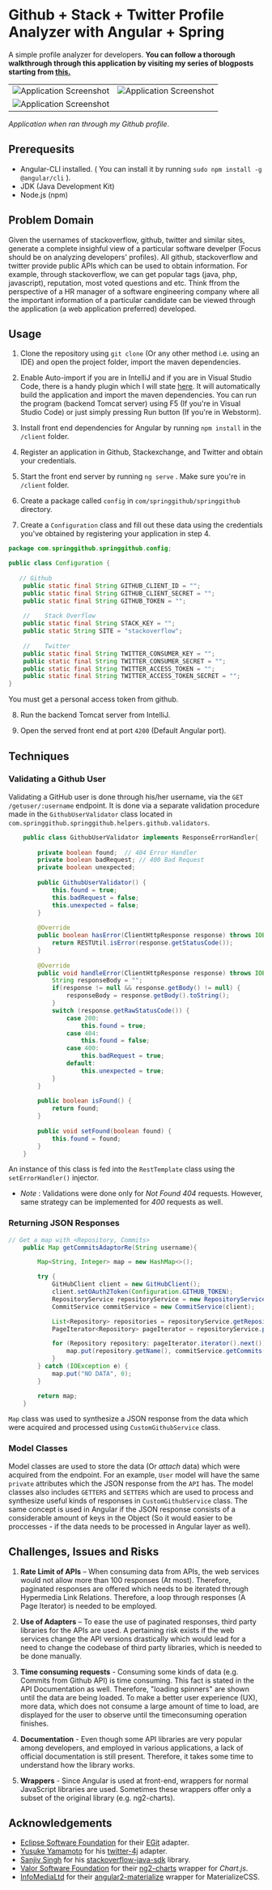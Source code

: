 # Github + Stack + Twitter Profile Analyzer with Angular + Spring

A simple profile analyzer for developers. **You can follow a thorough walkthrough through this application by visiting my series of blogposts starting from [this.](https://dasunpubudu.wordpress.com/2018/01/13/creating-a-github-profile-analyzer-with-spring-boot-angular-part-i-introduction/)**


|        |           |
| ------------- |:-------------:|
| ![Application Screenshot](doc/screenshots/14.png)     | ![Application Screenshot](doc/screenshots/15.png)|
| ![Application Screenshot](doc/screenshots/16.png)    |       |


_Application when ran through my Github profile_.

## Prerequesits

* Angular-CLI installed. ( You can install it by running ``sudo npm install -g @angular/cli`` ).
* JDK (Java Development Kit)
* Node.js  (npm)

## Problem Domain

Given the usernames of stackoverflow, github, twitter and similar sites,
generate a complete insighful view of a particular software develper
(Focus should be on analyzing developers' profiles). All github,
stackoverflow and twitter provide public APIs which can be used to obtain
information. For example, through stackoverflow, we can get popular tags
(java, php, javascript), reputation, most voted questions and etc. Think
ffrom the perspective of a HR manager of a software engineering
company where all the important information of a particular candidate can
be viewed through the application (a web application preferred)
developed.

## Usage

1. Clone the repository using `git clone` (Or any other method i.e. using an IDE) and open the project folder, import the maven dependencies.
2. Enable Auto-import if you are in IntelliJ and if you are in Visual Studio Code, there is a handy plugin which I will state [here](https://marketplace.visualstudio.com/items?itemName=georgewfraser.vscode-javac). It will automatically build the application and import the maven dependencies. You can run the program (backend Tomcat server) using F5 (If you're in Visual Studio Code) or just simply pressing Run button (If you're in Webstorm).
3. Install front end dependencies for Angular by running `npm install` in the `/client` folder.
4. Register an application in Github, Stackexchange, and Twitter and obtain your credentials.

5. Start the front end server by running `ng serve` . Make sure you're in `/client` folder.

6. Create a package called `config` in `com/springgithub/springgithub` directory.

7. Create a `Configuration` class and fill out these data using the credentials you've obtained by registering your application in step 4.

```java
package com.springgithub.springgithub.config;

public class Configuration {
   
   // Github
    public static final String GITHUB_CLIENT_ID = "";
    public static final String GITHUB_CLIENT_SECRET = "";
    public static final String GITHUB_TOKEN = "";
    
    //    Stack Overflow
    public static final String STACK_KEY = "";
    public static String SITE = "stackoverflow";
    
    //    Twitter
    public static final String TWITTER_CONSUMER_KEY = "";
    public static final String TWITTER_CONSUMER_SECRET = "";
    public static final String TWITTER_ACCESS_TOKEN = "";
    public static final String TWITTER_ACCESS_TOKEN_SECRET = "";
}

```

You must get a personal access token from github.

8. Run the backend Tomcat server from IntelliJ.

9. Open the served front end at port `4200` (Default Angular port).

## Techniques

### Validating a Github User

Validating a GitHub user is done through his/her username, via the `GET /getuser/:username` endpoint. It is done via a separate validation procedure made in the `GithubUserValidator` class located in `com.springgithub.springgithub.helpers.github.validators`. 

```java
    public class GithubUserValidator implements ResponseErrorHandler{
    
        private boolean found;  // 404 Error Handler
        private boolean badRequest; // 400 Bad Request
        private boolean unexpected;
    
        public GithubUserValidator() {
            this.found = true;
            this.badRequest = false;
            this.unexpected = false;
        }
    
        @Override
        public boolean hasError(ClientHttpResponse response) throws IOException {
            return RESTUtil.isError(response.getStatusCode());
        }
    
        @Override
        public void handleError(ClientHttpResponse response) throws IOException {
            String responseBody = "";
            if(response != null && response.getBody() != null) {
                responseBody = response.getBody().toString();
            }
            switch (response.getRawStatusCode()) {
                case 200:
                    this.found = true;
                case 404:
                    this.found = false;
                case 400:
                    this.badRequest = true;
                default:
                    this.unexpected = true;
            }
        }
    
        public boolean isFound() {
            return found;
        }
    
        public void setFound(boolean found) {
            this.found = found;
        }
    }

```
An instance of this class is fed into the `RestTemplate` class using the `setErrorHandler()` injector.

* _Note_ : Validations were done only for *Not Found 404* requests. However, same strategy can be implemented for *400* requests as well.

### Returning JSON Responses

```java
// Get a map with <Repository, Commits>
    public Map getCommitsAdaptorRe(String username){

        Map<String, Integer> map = new HashMap<>();

        try {
            GitHubClient client = new GitHubClient();
            client.setOAuth2Token(Configuration.GITHUB_TOKEN);
            RepositoryService repositoryService = new RepositoryService(client);
            CommitService commitService = new CommitService(client);

            List<Repository> repositories = repositoryService.getRepositories(username);
            PageIterator<Repository> pageIterator = repositoryService.pageRepositories(username, 1, 10);

            for (Repository repository: pageIterator.iterator().next()) {
                map.put(repository.getName(), commitService.getCommits(repository).size());
            }
        } catch (IOException e) {
            map.put("NO DATA", 0);
        }

        return map;
    }
```

`Map` class was used to synthesize a JSON response from the data which were acquired and processed using `CustomGithubService` class.

### Model Classes

Model classes are used to store the data (Or _attach_ data) which were acquired from the endpoint. For an example, `User` model will have the same `private` attributes which the JSON response from the `API` has. The model classes also includes `GETTERS` and `SETTERS` which are used to process and synthesize useful kinds of responses in `CustomGithubService` class. The same concept is used in Angular if the JSON response consists of a considerable amount of keys in the Object (So it would easier to be proccesses - if the data needs to be processed in Angular layer as well). 

## Challenges, Issues and Risks

1. **Rate Limit of APIs** – When consuming data from APIs, the web services would not allow more than 100
   responses (At most). Therefore, paginated responses are offered which needs to be iterated through
   Hypermedia Link Relations. Therefore, a loop through responses (A Page Iterator) is needed to be
   employed.
   
2. **Use of Adapters** – To ease the use of paginated responses, third party libraries for the APIs are used. A
   pertaining risk exists if the web services change the API versions drastically which would lead for a need
   to change the codebase of third party libraries, which is needed to be done manually.
   
3. **Time consuming requests** - Consuming some kinds of data (e.g. Commits from Github API) is time
   consuming. This fact is stated in the API Documentation as well. Therefore, "loading spinners" are
   shown until the data are being loaded. To make a better user experience (UX), more data, which does
   not consume a large amount of time to load, are displayed for the user to observe until the timeconsuming operation finishes.
   
4. **Documentation** - Even though some API libraries are very popular among developers, and employed in
   various applications, a lack of official documentation is still present. Therefore, it takes some time to
   understand how the library works.
   
5. **Wrappers** - Since Angular is used at front-end, wrappers for normal JavaScript libraries are used.
   Sometimes these wrappers offer only a subset of the original library (e.g. ng2-charts).


## Acknowledgements

* [Eclipse Software Foundation](http://www.eclipse.org/org/) for their [EGit](https://github.com/eclipse/egit-github/tree/master/org.eclipse.egit.github.core) adapter.
* [Yusuke Yamamoto](https://github.com/yusuke) for his [twitter-4j](https://github.com/yusuke/twitter4j) adapter.
* [Sanjiv Singh](https://github.com/sanjivsingh) for his [stackoverflow-java-sdk](https://github.com/sanjivsingh/stackoverflow-java-sdk) library.
* [Valor Software Foundation](https://valor-software.com/ng2-charts/) for their [ng2-charts](https://github.com/valor-software/ng2-charts) wrapper for _Chart.js_.
* [InfoMediaLtd](https://github.com/InfomediaLtd) for their [angular2-materialize](https://github.com/InfomediaLtd/angular2-materialize) wrapper for MaterializeCSS. 




